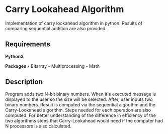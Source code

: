 # Carry Lookahead Algorithm 

  Implementation of carry lookahead algorithm in python. Results of comparing sequential addition are also provided.
  
  

## Requirements


**Python3** 


  **Packages**
    - Bitarray
    - Multiprocessing
    - Math
  
  
 ## Description
  Program adds two N-bit binary numbers. When it's executed message is displayed to the user so the size will be selected. After, user inputs two binary numbers. Result is computed via the sequential algorithm and the Carry-Lookahead algorithm. Steps needed for each operation are also computed. For better understanding of the difference in efficiency of the two algorithms steps that Carry-Lookahead would need if the computer had N processors is also calculated.
